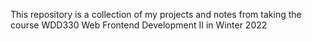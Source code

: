 This repository is a collection of my projects and notes from taking the course 
WDD330 Web Frontend Development II in Winter 2022
